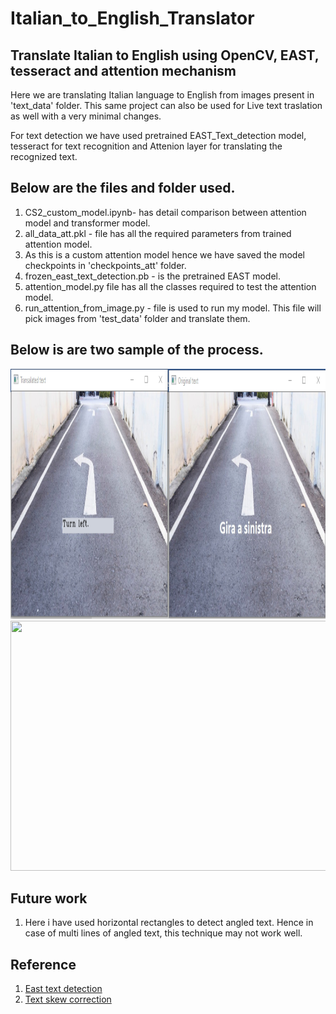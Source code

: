 # Italian_to_English_Translator
## Translate Italian to English using OpenCV, EAST, tesseract and attention mechanism 

Here we are translating Italian language to English from images present in 'text_data' folder.
This same project can also be used for Live text traslation as well with a very minimal changes.

For text detection we have used pretrained EAST_Text_detection model, tesseract for text recognition and Attenion layer for translating the recognized text.

## Below are the files and folder used.
1. CS2_custom_model.ipynb- has detail comparison between attention model and transformer model.
2. all_data_att.pkl - file has all the required parameters from trained attention model.
3. As this is a custom attention model hence we have saved the model checkpoints in 'checkpoints_att' folder.
4. frozen_east_text_detection.pb - is the pretrained EAST model.
5. attention_model.py file has all the classes required to test the attention model.
6. run_attention_from_image.py - file is used to run my model. This file will pick images from 'test_data' folder and translate them.

## Below is are two sample of the process.
<img src='https://github.com/Swarupbarua/Italian_to_English_Translator/blob/master/result.png?raw=true' width="800" height="400" />
<img src='https://github.com/Swarupbarua/Italian_to_English_Translator/blob/master/result1.png?raw=true' width="800" height="400" />

## Future work
1. Here i have used horizontal rectangles to detect angled text. Hence in case of multi lines of angled text, this technique may not work well.

## Reference
1. <a href="https://www.pyimagesearch.com/2018/08/20/opencv-text-detection-east-text-detector/"> East text detection </a>
2. <a href="https://www.pyimagesearch.com/2017/02/20/text-skew-correction-opencv-python/"> Text skew correction </a>

